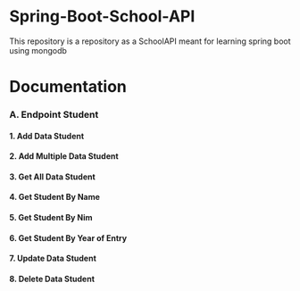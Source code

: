 # Spring-Boot-School-API

This repository is a repository as a SchoolAPI meant for learning spring boot using mongodb

# Documentation

### A. Endpoint Student
#### 1. Add Data Student
#### 2. Add Multiple Data Student
#### 3. Get All Data Student
#### 4. Get Student By Name
#### 5. Get Student By Nim
#### 6. Get Student By Year of Entry
#### 7. Update Data Student
#### 8. Delete Data Student
